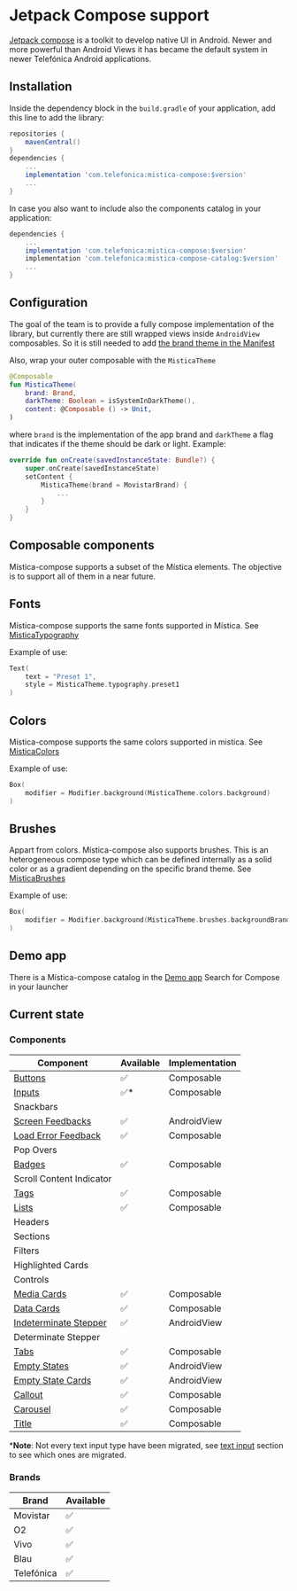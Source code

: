 # Jetpack Compose support

[Jetpack compose](https://developer.android.com/jetpack/compose) is a toolkit to develop native UI in Android. Newer and more powerful than Android Views it has
became the default system in newer Telefónica Android applications.

## Installation

Inside the dependency block in the `build.gradle` of your application, add this line to add the library:

```groovy
repositories {
    mavenCentral()
}
dependencies {
    ...
    implementation 'com.telefonica:mistica-compose:$version'
    ...
}
```

In case you also want to include also the components catalog in your application:

```groovy
dependencies {
    ...
    implementation 'com.telefonica:mistica-compose:$version'
    implementation 'com.telefonica:mistica-compose-catalog:$version'
    ...
}
```

## Configuration

The goal of the team is to provide a fully compose implementation of the library, but currently there are still wrapped views inside `AndroidView` composables.
So it is still needed to add [the brand theme in the Manifest](../../../../../../../../README.md#configuration)

Also, wrap your outer composable with the `MisticaTheme`

```kotlin
@Composable
fun MisticaTheme(
    brand: Brand,
    darkTheme: Boolean = isSystemInDarkTheme(),
    content: @Composable () -> Unit,
)
```

where `brand` is the implementation of the app brand and `darkTheme` a flag that indicates if the theme should be dark or light. Example:

```kotlin
override fun onCreate(savedInstanceState: Bundle?) {
    super.onCreate(savedInstanceState)
    setContent {
        MisticaTheme(brand = MovistarBrand) {
            ...
        }
    }
}
```

## Composable components

Mística-compose supports a subset of the Mística elements. The objective is to support all of them in a near future.

## Fonts

Mística-compose supports the same fonts supported in Mística.
See [MisticaTypography](https://github.com/Telefonica/mistica-android/blob/main/library/src/main/java/com/telefonica/mistica/compose/theme/text/MisticaTypography.kt#L14)

Example of use:

```kotlin
Text(
    text = "Preset 1",
    style = MisticaTheme.typography.preset1
)
```

## Colors

Mística-compose supports the same colors supported in mistica.
See [MisticaColors](https://github.com/Telefonica/mistica-android/blob/main/library/src/main/java/com/telefonica/mistica/compose/theme/color/MisticaColorsAutogenerated.kt)

Example of use:

```kotlin
Box(
    modifier = Modifier.background(MisticaTheme.colors.background)
)
```

## Brushes

Appart from colors. Mística-compose also supports brushes. This is an heterogeneous compose type which can be defined internally as a solid color or as a gradient depending on the specific brand theme.
See [MisticaBrushes](https://github.com/Telefonica/mistica-android/blob/main/library/src/main/java/com/telefonica/mistica/compose/theme/brushes/MisticaBrushesAutogenerated.kt)

Example of use:

```kotlin
Box(
    modifier = Modifier.background(MisticaTheme.brushes.backgroundBrand)
)
```

## Demo app

There is a Mística-compose catalog in the [Demo app](https://github.com/Telefonica/mistica-android/blob/main/README.md#demo-app) Search for Compose in your
launcher

## Current state

### Components

| Component                                             | Available | Implementation |
|-------------------------------------------------------|-----------|----------------|
| [Buttons](./button/README.md)                         | ✅        | Composable     |
| [Inputs](./input/README.md)                           | ✅*       | Composable     |
| Snackbars                                             |           |                |    				
| [Screen Feedbacks](./feedback/README.md)              | ✅        | AndroidView    |
| [Load Error Feedback](feedback/error/README.md)       | ✅        | Composable     |    							
| Pop Overs                                             |           |                |    				
| [Badges](./badge/README.md)                           | ✅        | Composable     |
| Scroll Content Indicator                              |           |                |    								
| [Tags](./tag/README.md)                               | ✅        | Composable     |
| [Lists](./list/README.md)                             | ✅️        | Composable     |
| Headers                                               |           |                |    				
| Sections                                              |           |                |    				
| Filters                                               |           |                |    				
| Highlighted Cards                                     |           |                |    						
| Controls                                              |           |                |    				
| [Media Cards](./card/mediacard/README.md)             | ✅️        | Composable     |
| [Data Cards](./card/datacard/README.md)               | ✅️        | Composable     |
| [Indeterminate Stepper](./stepper/README.md)          | ✅️        | AndroidView    |
| Determinate Stepper                                   |           |                |
| [Tabs](./tabs/README.md)                              | ✅        | Composable     |
| [Empty States](./emptystate/screen/README.md)         | ✅        | AndroidView    |
| [Empty State Cards](./emptystate/card/README.md)      | ✅        | AndroidView    |
| [Callout](./callout/README.md)                        | ✅        | Composable     |
| [Carousel](./carousel/README.md)                      | ✅️        | Composable     |
| [Title](./title/README.md)                            | ✅        | Composable     |

***Note**: Not every text input type have been migrated,
see [text input](https://github.com/Telefonica/mistica-android/tree/main/library/src/main/java/com/telefonica/mistica/compose/input/README.md) section to see
which ones are migrated.

### Brands

| Brand              | Available |
|--------------------|-----------|
| Movistar           | ✅         |
| O2                 | ✅         |
| Vivo               | ✅         |
| Blau               | ✅         |
| Telefónica         | ✅         |
